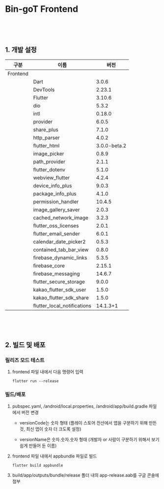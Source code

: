 # Bin-goT Frontend

<br/> <br/> <br/>

## 1. 개발 설정

| 구분     | 이름                        | 버전         |
| -------- | --------------------------- | ------------ |
| Frontend |                             |              |
|          | Dart                        | 3.0.6        |
|          | DevTools                    | 2.23.1       |
|          | Flutter                     | 3.10.6       |
|          | dio                         | 5.3.2        |
|          | intl                        | 0.18.0       |
|          | provider                    | 6.0.5        |
|          | share_plus                  | 7.1.0        |
|          | http_parser                 | 4.0.2        |
|          | flutter_html                | 3.0.0-beta.2 |
|          | image_picker                | 0.8.9        |
|          | path_provider               | 2.1.1        |
|          | flutter_dotenv              | 5.1.0        |
|          | webview_flutter             | 4.2.4        |
|          | device_info_plus            | 9.0.3        |
|          | package_info_plus           | 4.1.0        |
|          | permission_handler          | 10.4.5       |
|          | image_gallery_saver         | 2.0.3        |
|          | cached_network_image        | 3.2.3        |
|          | flutter_oss_licenses        | 2.0.1        |
|          | flutter_email_sender        | 6.0.1        |
|          | calendar_date_picker2       | 0.5.3        |
|          | contained_tab_bar_view      | 0.8.0        |
|          | firebase_dynamic_links      | 5.3.5        |
|          | firebase_core               | 2.15.1       |
|          | firebase_messaging          | 14.6.7       |
|          | flutter_secure_storage      | 9.0.0        |
|          | kakao_flutter_sdk_user      | 1.5.0        |
|          | kakao_flutter_sdk_share     | 1.5.0        |
|          | flutter_local_notifications | 14.1.3+1     |

<br/> <br/> <br/>

## 2. 빌드 및 배포

### 릴리즈 모드 테스트

1. frontend 파일 내에서 다음 명령어 입력

   ```
   flutter run --release
   ```



### 빌드/배포

1. pubspec.yaml, /android/local.properties, /android/app/build.gradle 파일에서 버전 변경

   - versionCode는 숫자 형태 (플레이 스토어 전산에서 앱을 구분하기 위해 만든것, 최신 앱이 숫자 더 크도록 설정)

   - versionName은 숫자.숫자.숫자 형태  (개발자 or 사람이 구분하기 위해서 보기 쉽게 만들어 둔 이름)

2. frontend 파일 내에서 appbundle 파일로 빌드

   ```
   flutter build appbundle
   ```

3. build/app/outputs/bundle/release 폴더 내의 app-release.aab를 구글 콘솔에 첨부
